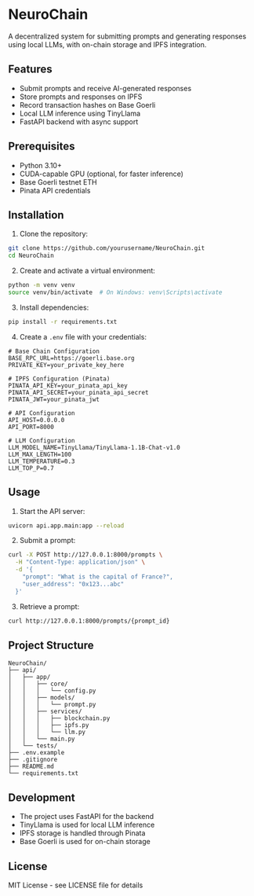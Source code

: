 # NeuroChain

A decentralized system for submitting prompts and generating responses using local LLMs, with on-chain storage and IPFS integration.

## Features

- Submit prompts and receive AI-generated responses
- Store prompts and responses on IPFS
- Record transaction hashes on Base Goerli
- Local LLM inference using TinyLlama
- FastAPI backend with async support

## Prerequisites

- Python 3.10+
- CUDA-capable GPU (optional, for faster inference)
- Base Goerli testnet ETH
- Pinata API credentials

## Installation

1. Clone the repository:
```bash
git clone https://github.com/yourusername/NeuroChain.git
cd NeuroChain
```

2. Create and activate a virtual environment:
```bash
python -m venv venv
source venv/bin/activate  # On Windows: venv\Scripts\activate
```

3. Install dependencies:
```bash
pip install -r requirements.txt
```

4. Create a `.env` file with your credentials:
```env
# Base Chain Configuration
BASE_RPC_URL=https://goerli.base.org
PRIVATE_KEY=your_private_key_here

# IPFS Configuration (Pinata)
PINATA_API_KEY=your_pinata_api_key
PINATA_API_SECRET=your_pinata_api_secret
PINATA_JWT=your_pinata_jwt

# API Configuration
API_HOST=0.0.0.0
API_PORT=8000

# LLM Configuration
LLM_MODEL_NAME=TinyLlama/TinyLlama-1.1B-Chat-v1.0
LLM_MAX_LENGTH=100
LLM_TEMPERATURE=0.3
LLM_TOP_P=0.7
```

## Usage

1. Start the API server:
```bash
uvicorn api.app.main:app --reload
```

2. Submit a prompt:
```bash
curl -X POST http://127.0.0.1:8000/prompts \
  -H "Content-Type: application/json" \
  -d '{
    "prompt": "What is the capital of France?",
    "user_address": "0x123...abc"
  }'
```

3. Retrieve a prompt:
```bash
curl http://127.0.0.1:8000/prompts/{prompt_id}
```

## Project Structure

```
NeuroChain/
├── api/
│   ├── app/
│   │   ├── core/
│   │   │   └── config.py
│   │   ├── models/
│   │   │   └── prompt.py
│   │   ├── services/
│   │   │   ├── blockchain.py
│   │   │   ├── ipfs.py
│   │   │   └── llm.py
│   │   └── main.py
│   └── tests/
├── .env.example
├── .gitignore
├── README.md
└── requirements.txt
```

## Development

- The project uses FastAPI for the backend
- TinyLlama is used for local LLM inference
- IPFS storage is handled through Pinata
- Base Goerli is used for on-chain storage

## License

MIT License - see LICENSE file for details 